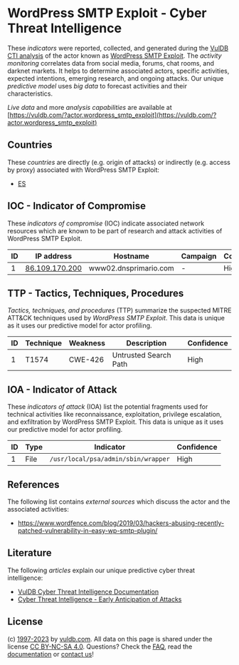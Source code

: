 # WordPress SMTP Exploit - Cyber Threat Intelligence

These _indicators_ were reported, collected, and generated during the [VulDB CTI analysis](https://vuldb.com/?kb.cti) of the actor known as [WordPress SMTP Exploit](https://vuldb.com/?actor.wordpress_smtp_exploit). The _activity monitoring_ correlates data from social media, forums, chat rooms, and darknet markets. It helps to determine associated actors, specific activities, expected intentions, emerging research, and ongoing attacks. Our unique _predictive model_ uses _big data_ to forecast activities and their characteristics.

_Live data_ and more _analysis capabilities_ are available at [https://vuldb.com/?actor.wordpress_smtp_exploit](https://vuldb.com/?actor.wordpress_smtp_exploit)

## Countries

These _countries_ are directly (e.g. origin of attacks) or indirectly (e.g. access by proxy) associated with WordPress SMTP Exploit:

* [ES](https://vuldb.com/?country.es)

## IOC - Indicator of Compromise

These _indicators of compromise_ (IOC) indicate associated network resources which are known to be part of research and attack activities of WordPress SMTP Exploit.

ID | IP address | Hostname | Campaign | Confidence
-- | ---------- | -------- | -------- | ----------
1 | [86.109.170.200](https://vuldb.com/?ip.86.109.170.200) | www02.dnsprimario.com | - | High

## TTP - Tactics, Techniques, Procedures

_Tactics, techniques, and procedures_ (TTP) summarize the suspected MITRE ATT&CK techniques used by _WordPress SMTP Exploit_. This data is unique as it uses our predictive model for actor profiling.

ID | Technique | Weakness | Description | Confidence
-- | --------- | -------- | ----------- | ----------
1 | T1574 | CWE-426 | Untrusted Search Path | High

## IOA - Indicator of Attack

These _indicators of attack_ (IOA) list the potential fragments used for technical activities like reconnaissance, exploitation, privilege escalation, and exfiltration by WordPress SMTP Exploit. This data is unique as it uses our predictive model for actor profiling.

ID | Type | Indicator | Confidence
-- | ---- | --------- | ----------
1 | File | `/usr/local/psa/admin/sbin/wrapper` | High

## References

The following list contains _external sources_ which discuss the actor and the associated activities:

* https://www.wordfence.com/blog/2019/03/hackers-abusing-recently-patched-vulnerability-in-easy-wp-smtp-plugin/

## Literature

The following _articles_ explain our unique predictive cyber threat intelligence:

* [VulDB Cyber Threat Intelligence Documentation](https://vuldb.com/?kb.cti)
* [Cyber Threat Intelligence - Early Anticipation of Attacks](https://www.scip.ch/en/?labs.20201022)

## License

(c) [1997-2023](https://vuldb.com/?kb.changelog) by [vuldb.com](https://vuldb.com/?kb.about). All data on this page is shared under the license [CC BY-NC-SA 4.0](https://creativecommons.org/licenses/by-nc-sa/4.0/). Questions? Check the [FAQ](https://vuldb.com/?kb.faq), read the [documentation](https://vuldb.com/?kb) or [contact us](https://vuldb.com/?contact)!
